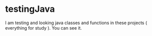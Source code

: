 # testingJava
I am testing and looking java classes and functions in these projects ( everything for study ). You can see it.
